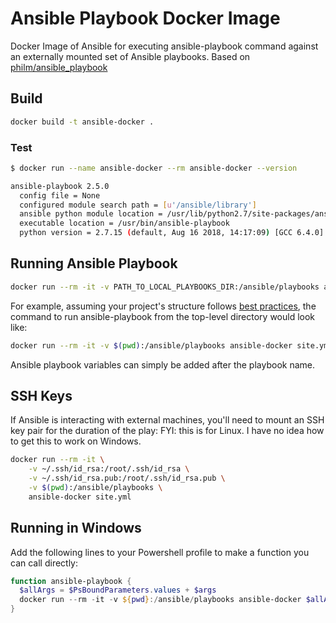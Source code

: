 # Ansible Playbook Docker Image

Docker Image of Ansible for executing ansible-playbook command against an externally mounted set of Ansible playbooks. Based on [philm/ansible_playbook](https://github.com/philm/ansible_playbook)

## Build

```bash
docker build -t ansible-docker .
```

### Test

```bash
$ docker run --name ansible-docker --rm ansible-docker --version

ansible-playbook 2.5.0
  config file = None
  configured module search path = [u'/ansible/library']
  ansible python module location = /usr/lib/python2.7/site-packages/ansible
  executable location = /usr/bin/ansible-playbook
  python version = 2.7.15 (default, Aug 16 2018, 14:17:09) [GCC 6.4.0]
```

## Running Ansible Playbook

```bash
docker run --rm -it -v PATH_TO_LOCAL_PLAYBOOKS_DIR:/ansible/playbooks ansible-docker PLAYBOOK_FILE
```

For example, assuming your project's structure follows [best practices](http://docs.ansible.com/ansible/playbooks_best_practices.html#directory-layout), the command to run ansible-playbook from the top-level directory would look like:

```bash
docker run --rm -it -v $(pwd):/ansible/playbooks ansible-docker site.yml
```

Ansible playbook variables can simply be added after the playbook name.

## SSH Keys

If Ansible is interacting with external machines, you'll need to mount an SSH key pair for the duration of the play:
FYI: this is for Linux. I have no idea how to get this to work on Windows.

```bash
docker run --rm -it \
    -v ~/.ssh/id_rsa:/root/.ssh/id_rsa \
    -v ~/.ssh/id_rsa.pub:/root/.ssh/id_rsa.pub \
    -v $(pwd):/ansible/playbooks \
    ansible-docker site.yml
```

## Running in Windows

Add the following lines to your Powershell profile to make a function you can call directly:

```powershell
function ansible-playbook {
  $allArgs = $PsBoundParameters.values + $args
  docker run --rm -it -v ${pwd}:/ansible/playbooks ansible-docker $allArgs
}
```
